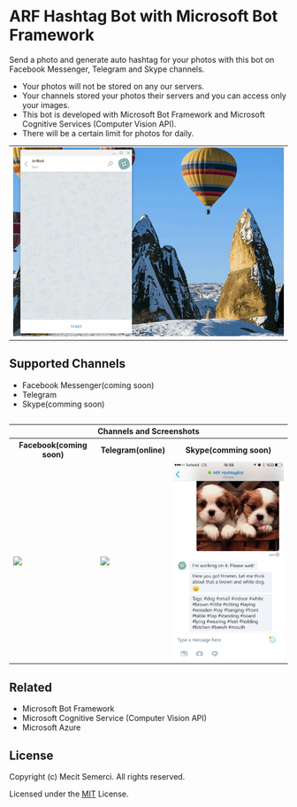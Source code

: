 # ARF Hashtag Bot with Microsoft Bot Framework

Send a photo and generate auto hashtag for your photos with this bot on Facebook Messenger, Telegram and Skype channels.
<ul>
<li>Your photos will not be stored on any our servers. </li>
<li>Your channels stored your photos their servers and you can access only your images.</li>
<li>This bot is developed with Microsoft Bot Framework and Microsoft Cognitive Services (Computer Vision API).</li>
<li>There will be a certain limit for photos for daily.</li>
</ul>

<table>
<tr>
    <td>
        <img src="https://github.com/mecitsem/Arf-HashtagBot/blob/master/HashtagBot/Arf.HashtagBot/Content/Images/arfbot_telegram.gif">
    </td>
</tr>
<table>


<h2>Supported Channels</h2>
<ul>
<li>Facebook Messenger(coming soon) </li>
<li>Telegram</li>
<li>Skype(comming soon)</li>
</ul>
<table>
<tr>
<th colspan="3">Channels and Screenshots</th>
</tr>
<tr>
<th>Facebook(coming soon)</th>
<th>Telegram(online)</th>
<th>Skype(comming soon)</th>
</tr>
    <tr>
    <td><img src="https://github.com/mecitsem/hashtagbot/blob/master/HashtagBot/Arf.HashtagBot/Content/Images/facebook_screenshot.jpg" width="292"></td>
    <td><img src="https://github.com/mecitsem/hashtagbot/blob/master/HashtagBot/Arf.HashtagBot/Content/Images/telegram_screenshot.jpg" width="292"></td>
    <td><img src="https://github.com/mecitsem/Arf-HashtagBot/blob/master/HashtagBot/Arf.HashtagBot/Content/Images/skype_screenshot.jpg" width="292" /></td>
    </tr>
</table>

<h2>Related</h2>
<ul>
<li>Microsoft Bot Framework </li>
<li>Microsoft Cognitive Service (Computer Vision API) </li>
<li>Microsoft Azure</li>
</ul>

<h2>License</h2>
<p>Copyright (c) Mecit Semerci. All rights reserved.</p>
<p>Licensed under the <a href="https://github.com/mecitsem/Arf-HashtagBot/blob/master/LICENSE">MIT</a> License.</p>
